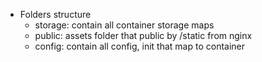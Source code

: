 - Folders structure
  - storage: contain all container storage maps
  - public: assets folder that public by /static from nginx
  - config: contain all config, init that map to container
